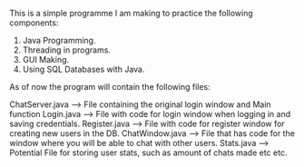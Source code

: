 This is a simple programme I am making to practice the following components:

1. Java Programming.
2. Threading in programs.
3. GUI Making.
4. Using SQL Databases with Java.

As of now the program will contain the following files:

ChatServer.java --> File containing the original login window and Main function
Login.java --> File with code for login window when logging in and saving credentials.
Register.java --> File with code for register window for creating new users in the DB.
ChatWindow.java --> File that has code for the window where you will be able to chat with other users.
Stats.java --> Potential File for storing user stats, such as amount of chats made etc etc.
